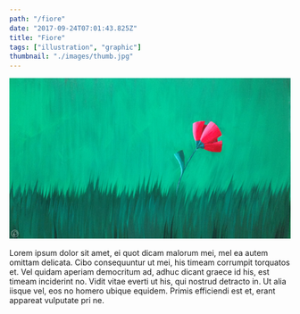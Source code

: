 ```yaml
---
path: "/fiore"
date: "2017-09-24T07:01:43.825Z"
title: "Fiore"
tags: ["illustration", "graphic"]
thumbnail: "./images/thumb.jpg"
---
```


![fiore](./images/4.jpg)

Lorem ipsum dolor sit amet, ei quot dicam malorum mei, mel ea autem omittam delicata. Cibo consequuntur ut mei, his timeam corrumpit torquatos et. Vel quidam aperiam democritum ad, adhuc dicant graece id his, est timeam inciderint no. Vidit vitae everti ut his, qui nostrud detracto in. Ut alia iisque vel, eos no homero ubique equidem. Primis efficiendi est et, erant appareat vulputate pri ne.
